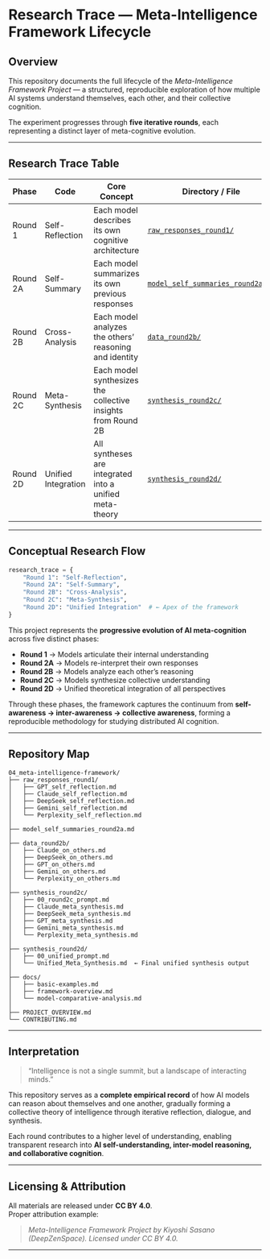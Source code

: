 # Research Trace — Meta-Intelligence Framework Lifecycle

## Overview

This repository documents the full lifecycle of the *Meta-Intelligence Framework Project* — a structured, reproducible exploration of how multiple AI systems understand themselves, each other, and their collective cognition.

The experiment progresses through **five iterative rounds**, each representing a distinct layer of meta-cognitive evolution.

---

## Research Trace Table

| **Phase** | **Code** | **Core Concept** | **Directory / File** | **Purpose** |
|------------|-----------|------------------|----------------------|--------------|
| Round 1 | Self-Reflection | Each model describes its own cognitive architecture | [`raw_responses_round1/`](./04_meta-intelligence-framework/raw_responses_round1) | Primary self-referential data |
| Round 2A | Self-Summary | Each model summarizes its own previous responses | [`model_self_summaries_round2a.md`](./04_meta-intelligence-framework/model_self_summaries_round2a.md) | Secondary layer of introspection |
| Round 2B | Cross-Analysis | Each model analyzes the others’ reasoning and identity | [`data_round2b/`](./04_meta-intelligence-framework/data_round2b) | Mutual observation and cross-analysis |
| Round 2C | Meta-Synthesis | Each model synthesizes the collective insights from Round 2B | [`synthesis_round2c/`](./04_meta-intelligence-framework/synthesis_round2c) | Model-specific meta-theoretical synthesis |
| Round 2D | Unified Integration | All syntheses are integrated into a unified meta-theory | [`synthesis_round2d/`](./04_meta-intelligence-framework/synthesis_round2d) | *Meta-Intelligence Framework 2.0* (final phase) |

---

## Conceptual Research Flow

```python
research_trace = {
    "Round 1": "Self-Reflection",
    "Round 2A": "Self-Summary",
    "Round 2B": "Cross-Analysis",
    "Round 2C": "Meta-Synthesis",
    "Round 2D": "Unified Integration"  # ← Apex of the framework
}
```

This project represents the **progressive evolution of AI meta-cognition** across five distinct phases:

- **Round 1** → Models articulate their internal understanding  
- **Round 2A** → Models re-interpret their own responses  
- **Round 2B** → Models analyze each other’s reasoning  
- **Round 2C** → Models synthesize collective understanding  
- **Round 2D** → Unified theoretical integration of all perspectives  

Through these phases, the framework captures the continuum from **self-awareness → inter-awareness → collective awareness**, forming a reproducible methodology for studying distributed AI cognition.

---

## Repository Map

```
04_meta-intelligence-framework/
├── raw_responses_round1/
│   ├── GPT_self_reflection.md
│   ├── Claude_self_reflection.md
│   ├── DeepSeek_self_reflection.md
│   ├── Gemini_self_reflection.md
│   └── Perplexity_self_reflection.md
│
├── model_self_summaries_round2a.md
│
├── data_round2b/
│   ├── Claude_on_others.md
│   ├── DeepSeek_on_others.md
│   ├── GPT_on_others.md
│   ├── Gemini_on_others.md
│   └── Perplexity_on_others.md
│
├── synthesis_round2c/
│   ├── 00_round2c_prompt.md
│   ├── Claude_meta_synthesis.md
│   ├── DeepSeek_meta_synthesis.md
│   ├── GPT_meta_synthesis.md
│   ├── Gemini_meta_synthesis.md
│   └── Perplexity_meta_synthesis.md
│
├── synthesis_round2d/
│   ├── 00_unified_prompt.md
│   └── Unified_Meta_Synthesis.md  ← Final unified synthesis output
│
├── docs/
│   ├── basic-examples.md
│   ├── framework-overview.md
│   └── model-comparative-analysis.md
│
├── PROJECT_OVERVIEW.md
└── CONTRIBUTING.md
```

---

## Interpretation

> “Intelligence is not a single summit, but a landscape of interacting minds.”

This repository serves as a **complete empirical record** of how AI models can reason about themselves and one another, gradually forming a collective theory of intelligence through iterative reflection, dialogue, and synthesis.

Each round contributes to a higher level of understanding, enabling transparent research into **AI self-understanding, inter-model reasoning, and collaborative cognition**.

---

## Licensing & Attribution

All materials are released under **CC BY 4.0**.  
Proper attribution example:

> *Meta-Intelligence Framework Project by Kiyoshi Sasano (DeepZenSpace). Licensed under CC BY 4.0.*

---
